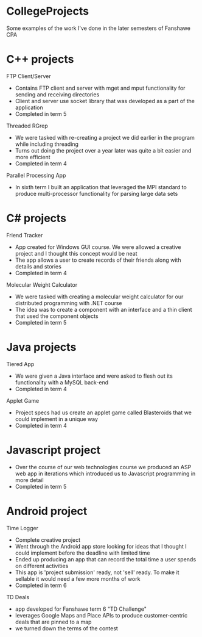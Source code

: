 CollegeProjects
===============

Some examples of the work I've done in the later semesters of Fanshawe CPA

C++ projects
============
FTP Client/Server
- Contains FTP client and server with mget and mput functionality for sending and receiving directories
- Client and server use socket library that was developed as a part of the application
- Completed in term 5

Threaded RGrep
- We were tasked with re-creating a project we did earlier in the program while including threading
- Turns out doing the project over a year later was quite a bit easier and more efficient
- Completed in term 4

Parallel Processing App
- In sixth term I built an application that leveraged the MPI standard to produce multi-processor functionality for parsing large data sets

C# projects
===========
Friend Tracker
- App created for Windows GUI course. We were allowed a creative project and I thought this concept would be neat
- The app allows a user to create records of their friends along with details and stories
- Completed in term 4

Molecular Weight Calculator
- We were tasked with creating a molecular weight calculator for our distributed programming with .NET course
- The idea was to create a component with an interface and a thin client that used the component objects
- Completed in term 5

Java projects
=============
Tiered App
- We were given a Java interface and were asked to flesh out its functionality with a MySQL back-end
- Completed in term 4

Applet Game
- Project specs had us create an applet game called Blasteroids that we could implement in a unique way
- Completed in term 4

Javascript project
==================
- Over the course of our web technologies course we produced an ASP web app in iterations which introduced us to Javascript programming in more detail
- Completed in term 5

Android project
===============
Time Logger
- Complete creative project
- Went through the Android app store looking for ideas that I thought I could implement before the deadline with limited time
- Ended up producing an app that can record the total time a user spends on different activities
- This app is 'project submission' ready, not 'sell' ready. To make it sellable it would need a few more months of work 
- Completed in term 6

TD Deals
- app developed for Fanshawe term 6 "TD Challenge"
- leverages Google Maps and Place APIs to produce customer-centric deals that are pinned to a map
- we turned down the terms of the contest 
